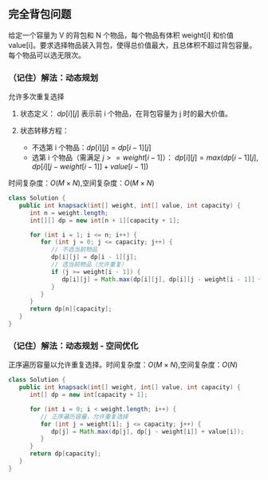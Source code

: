 ## 完全背包问题

给定一个容量为 V 的背包和 N 个物品，每个物品有体积 weight[i] 和价值 value[i]。要求选择物品装入背包，使得总价值最大，且总体积不超过背包容量。每个物品可以选无限次。

### （记住）解法：动态规划
允许多次重复选择

1. 状态定义： $dp[i][j]$ 表示前 i 个物品，在背包容量为 j 时的最大价值。

2. 状态转移方程：
    - 不选第 i 个物品：$dp[i][j] = dp[i-1][j]$
    - 选第 i 个物品（需满足 $j >= weight[i-1]$）：
      $dp[i][j] = max(dp[i-1][j], dp[i][j - weight[i-1]] + value[i-1])$

时间复杂度：$O(M \times N)$,空间复杂度：$O(M \times N)$
````java
class Solution {
   public int knapsack(int[] weight, int[] value, int capacity) {
      int n = weight.length;
      int[][] dp = new int[n + 1][capacity + 1];

      for (int i = 1; i <= n; i++) {
         for (int j = 0; j <= capacity; j++) {
            // 不选当前物品
            dp[i][j] = dp[i - 1][j];
            // 选当前物品（允许重复）
            if (j >= weight[i - 1]) {
               dp[i][j] = Math.max(dp[i][j], dp[i][j - weight[i - 1]] + value[i - 1]);
            }
         }
      }
      return dp[n][capacity];
   }
}
````

### （记住）解法：动态规划 - 空间优化
正序遍历容量以允许重复选择。时间复杂度：$O(M \times N)$,空间复杂度：$O(N)$
````java
class Solution {
   public int knapsack(int[] weight, int[] value, int capacity) {
      int[] dp = new int[capacity + 1];

      for (int i = 0; i < weight.length; i++) {
         // 正序遍历容量，允许重复选择
         for (int j = weight[i]; j <= capacity; j++) {
            dp[j] = Math.max(dp[j], dp[j - weight[i]] + value[i]);
         }
      }
      return dp[capacity];
   }
}
````